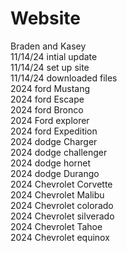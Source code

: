 # Website
Braden and Kasey<br>
11/14/24 intial update <br>
11/14/24 set up site<br>
11/14/24 downloaded files <br>
2024 ford Mustang<br>
2024 ford Escape<br>
2024 ford Bronco<br>
2024 Ford explorer <br>
2024 ford Expedition<br>
2024 dodge Charger<br>
2024 dodge challenger<br>
2024 dodge hornet<br>
2024 dodge Durango<br>
2024 Chevrolet Corvette <br>
2024 Chevrolet Malibu<br>
2024 Chevrolet colorado<br>
2024 Chevrolet silverado<br>
2024 Chevrolet Tahoe <br>
2024 Chevrolet equinox<br>

